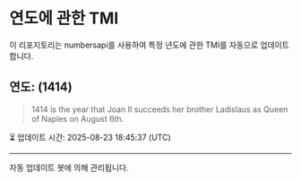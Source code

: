 
# 연도에 관한 TMI

이 리포지토리는 numbersapi를 사용하여 특정 년도에 관한 TMI를 자동으로 업데이트합니다.

## 연도: (1414)
> 1414 is the year that Joan II succeeds her brother Ladislaus as Queen of Naples on August 6th.

⏳ 업데이트 시간: 2025-08-23 18:45:37 (UTC)

---
자동 업데이트 봇에 의해 관리됩니다.
